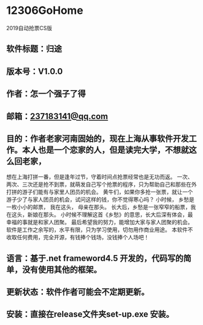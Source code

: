 # 12306GoHome
2019自动抢票CS版
## 软件标题：归途
## 版本号：V1.0.0
## 作者：怎一个强子了得
## 邮箱：237183141@qq.com
## 目的：作者老家河南固始的，现在上海从事软件开发工作。本人也是一个恋家的人，但是读完大学，不想就这么回老家，
想在上海打拼一番，但是逢年过节，守着时间点抢票经常也是无功而返。
一次、两次、三次还是抢不到票，就萌发自己写个抢票的程序，只为帮助自己和那些在外打拼的游子们能有与家里人团员的机会。
黄牛们，如果你多抢一张票，就让一个游子少了与家人团员的机会，试问这样的钱，你不觉得寒心吗？
小时候， 乡愁是一枚小小的邮票， 我在这头， 母亲在那头。 
长大后，乡愁是一张窄窄的船票，我在这头，新娘在那头。
小时候不理解这首《乡愁》的意思，长大后深有体会，最幸福的事就是和家人团聚。
最后希望我的努力，能增加大家与家人团聚的机会。
软件是工作之余写的，水平有限，只为学习使用，切勿用作商业用途。
本软件不收取任何费用，完全开源，有钱捧个钱场，没钱捧个人场吧！

## 语言：基于.net frameword4.5 开发的，代码写的简单，没有使用其他的框架。
## 更新状态：软件作者可能会不定期更新。
## 安装：直接在release文件夹set-up.exe 安装。
